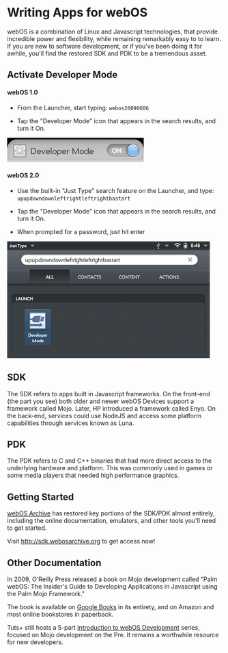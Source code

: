 # Writing Apps for webOS

webOS is a combination of Linux and Javascript technologies, that provide incredible power and flexibility, while remaining remarkably easy to to learn. If you are new to software development, or if you've been doing it for awhile, you'll find the restored SDK and PDK to be a tremendous asset.

## Activate Developer Mode

#### webOS 1.0

* From the Launcher, start typing: `webos20090606`

* Tap the "Developer Mode" icon that appears in the search results, and turn it On.

![Developer Mode](images/developermode-phone.png)

#### webOS 2.0

* Use the built-in "Just Type" search feature on the Launcher, and type: `upupdowndownleftrightleftrightbastart`

* Tap the "Developer Mode" icon that appears in the search results, and turn it On.

* When prompted for a password, just hit enter

![Developer Mode](images/developermode.png)

## SDK

The SDK refers to apps built in Javascript frameworks. On the front-end (the part you see) both older and newer webOS Devices support a framework called Mojo. Later, HP introduced a framework called Enyo. On the back-end, services could use NodeJS and access some platform capabilities through services known as Luna.

## PDK

The PDK refers to C and C++ binaries that had more direct access to the underlying hardware and platform. This was commonly used in games or some media players that needed high performance graphics.

## Getting Started

<a href="http://www.webosarchive.org" target="_top">webOS Archive</a> has restored key portions of the SDK/PDK almost entirely, including the online documentation, emulators, and other tools you'll need to get started.

Visit <a href="http://sdk.webosarchive.org" target="_top">http://sdk.webosarchive.org</a> to get access now!

## Other Documentation

In 2009, O'Reilly Press released a book on Mojo development called "Palm webOS: The Insider's Guide to Developing Applications in Javascript using the Palm Mojo Framework."

The book is available on <a href="https://books.google.com/books?id=sHT6PeMp1k8C&printsec=frontcover" target="_blank">Google Books</a> in its entirety, and on Amazon and most online bookstores in paperback.

Tuts+ still hosts a 5-part <a href="https://code.tutsplus.com/series/introduction-to-webos-sdk-development--mobile-22879" target="_blank">Introduction to webOS Development</a> series, focused on Mojo development on the Pre. It remains a worthwhile resource for new developers.
